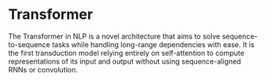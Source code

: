 # Transformer
The Transformer in NLP is a novel architecture that aims to solve sequence-to-sequence tasks while handling long-range dependencies with ease. It is the first transduction model relying entirely on self-attention to compute representations of its input and output without using sequence-aligned RNNs or convolution.